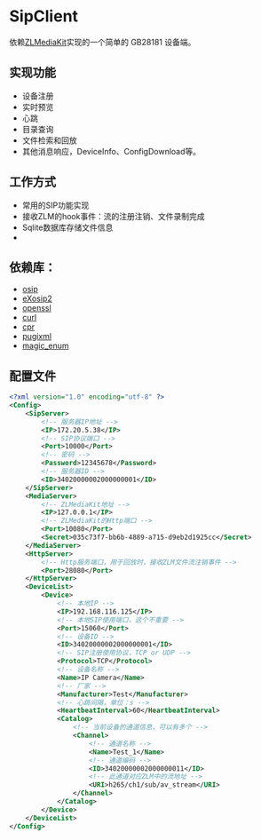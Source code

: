 # SipClient

依赖[ZLMediaKit](https://github.com/ZLMediaKit/ZLMediaKit)实现的一个简单的 GB28181 设备端。

## 实现功能

- 设备注册
- 实时预览
- 心跳
- 目录查询
- 文件检索和回放
- 其他消息响应，DeviceInfo、ConfigDownload等。


## 工作方式
- 常用的SIP功能实现
- 接收ZLM的hook事件：流的注册注销、文件录制完成
- Sqlite数据库存储文件信息
- 


## 依赖库：

- [osip](https://www.gnu.org/software/osip/osip.html)
- [eXosip2](http://savannah.nongnu.org/projects/exosip)
- [openssl](https://github.com/openssl/openssl)
- [curl](https://github.com/curl/curl)
- [cpr](https://github.com/libcpr/cpr)
- [pugixml](https://github.com/zeux/pugixml)
- [magic_enum](https://github.com/Neargye/magic_enum)

## 配置文件

```xml
<?xml version="1.0" encoding="utf-8" ?>
<Config>
	<SipServer>
        <!-- 服务器IP地址 -->
		<IP>172.20.5.38</IP>
        <!-- SIP协议端口 -->
		<Port>10000</Port>
        <!-- 密码 -->
		<Password>12345678</Password>
        <!-- 服务器ID -->
		<ID>34020000002000000001</ID>
	</SipServer>
	<MediaServer>
        <!-- ZLMediaKit地址 -->
		<IP>127.0.0.1</IP>
        <!-- ZLMediaKit的Http端口 -->
		<Port>10080</Port>
		<Secret>035c73f7-bb6b-4889-a715-d9eb2d1925cc</Secret>
	</MediaServer>
    <HttpServer>
		<!-- Http服务端口，用于回放时，接收ZLM文件流注销事件 -->
		<Port>28080</Port>
	</HttpServer>
	<DeviceList>
		<Device>
            <!-- 本地IP -->
			<IP>192.168.116.125</IP>
            <!-- 本地SIP使用端口，这个不重要 -->
			<Port>15060</Port>
            <!-- 设备ID -->
			<ID>34020000002000000001</ID>
            <!-- SIP注册使用协议，TCP or UDP -->
			<Protocol>TCP</Protocol>
            <!-- 设备名称 -->
			<Name>IP Camera</Name>
            <!-- 厂家 -->
			<Manufacturer>Test</Manufacturer>
            <!-- 心跳间隔，单位：s -->
			<HeartbeatInterval>60</HeartbeatInterval>
			<Catalog>
                <!-- 当前设备的通道信息，可以有多个 -->
				<Channel>
                    <!-- 通道名称 -->
					<Name>Test_1</Name>
                    <!-- 通道编码 -->
					<ID>34020000002000000011</ID>
                    <!-- 此通道对应ZLM中的流地址 -->
					<URI>h265/ch1/sub/av_stream</URI>
				</Channel>
			</Catalog>
		</Device>
	</DeviceList>
</Config>
```
